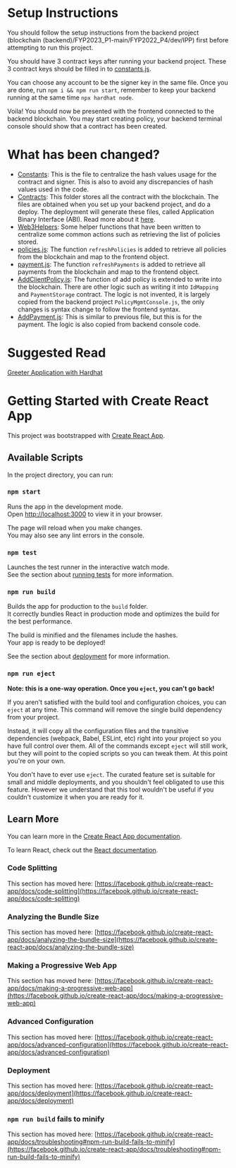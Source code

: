 # Setup Instructions

You should follow the setup instructions from the backend project (blockchain (backend)/FYP2023_P1-main/FYP2022_P4/dev/IPP) first before attempting to run this project.

You should have 3 contract keys after running your backend project. These 3 contract keys should be filled in to [constants.js](src/utils/constants.js).

You can choose any account to be the signer key in the same file. Once you are done, run `npm i && npm run start`, remember to keep your backend running at the same time `npx hardhat node`.

Voila! You should now be presented with the frontend connected to the backend blockchain. You may start creating policy, your backend terminal console should show that a contract has been created.

# What has been changed?
- [Constants](src/utils/constants.js): This is the file to centralize the hash values usage for the contract and signer. This is also to avoid any discrepancies of hash values used in the code.
- [Contracts](src/utils/contracts): This folder stores all the contract with the blockchain. The files are obtained when you set up your backend project, and do a deploy. The deployment will generate these files, called Application Binary Interface (ABI). Read more about it [here](https://www.alchemy.com/overviews/what-is-an-abi-of-a-smart-contract-examples-and-usage).
- [Web3Helpers](src/utils/web3Helpers.js): Some helper functions that have been written to centralize some common actions such as retrieving the list of policies stored.
- [policies.js](src/pages/policies.js): The function `refreshPolicies` is added to retrieve all policies from the blockchain and map to the frontend object.
- [payment.js](src/pages/payment.js): The function `refreshPayments` is added to retrieve all payments from the blockchain and map to the frontend object.
- [AddClientPolicy.js](src/pages/components/AddClientPolicy.js): The function of add policy is extended to write into the blockchain. There are other logic such as writing it into `IdMapping` and `PaymentStorage` contract. The logic is not invented, it is largely copied from the backend project `PolicyMgmtConsole.js`, the only changes is syntax change to follow the frontend syntax.
- [AddPayment.js](src/pages/components/AddPayment.js): This is similar to previous file, but this is for the payment. The logic is also copied from backend console code.

# Suggested Read
[Greeter Application with Hardhat](https://medium.com/coinmonks/build-a-web-3-application-with-solidity-hardhat-react-and-web3js-61b7ff137885)

# Getting Started with Create React App

This project was bootstrapped with [Create React App](https://github.com/facebook/create-react-app).

## Available Scripts

In the project directory, you can run:

### `npm start`

Runs the app in the development mode.\
Open [http://localhost:3000](http://localhost:3000) to view it in your browser.

The page will reload when you make changes.\
You may also see any lint errors in the console.

### `npm test`

Launches the test runner in the interactive watch mode.\
See the section about [running tests](https://facebook.github.io/create-react-app/docs/running-tests) for more information.

### `npm run build`

Builds the app for production to the `build` folder.\
It correctly bundles React in production mode and optimizes the build for the best performance.

The build is minified and the filenames include the hashes.\
Your app is ready to be deployed!

See the section about [deployment](https://facebook.github.io/create-react-app/docs/deployment) for more information.

### `npm run eject`

**Note: this is a one-way operation. Once you `eject`, you can't go back!**

If you aren't satisfied with the build tool and configuration choices, you can `eject` at any time. This command will remove the single build dependency from your project.

Instead, it will copy all the configuration files and the transitive dependencies (webpack, Babel, ESLint, etc) right into your project so you have full control over them. All of the commands except `eject` will still work, but they will point to the copied scripts so you can tweak them. At this point you're on your own.

You don't have to ever use `eject`. The curated feature set is suitable for small and middle deployments, and you shouldn't feel obligated to use this feature. However we understand that this tool wouldn't be useful if you couldn't customize it when you are ready for it.

## Learn More

You can learn more in the [Create React App documentation](https://facebook.github.io/create-react-app/docs/getting-started).

To learn React, check out the [React documentation](https://reactjs.org/).

### Code Splitting

This section has moved here: [https://facebook.github.io/create-react-app/docs/code-splitting](https://facebook.github.io/create-react-app/docs/code-splitting)

### Analyzing the Bundle Size

This section has moved here: [https://facebook.github.io/create-react-app/docs/analyzing-the-bundle-size](https://facebook.github.io/create-react-app/docs/analyzing-the-bundle-size)

### Making a Progressive Web App

This section has moved here: [https://facebook.github.io/create-react-app/docs/making-a-progressive-web-app](https://facebook.github.io/create-react-app/docs/making-a-progressive-web-app)

### Advanced Configuration

This section has moved here: [https://facebook.github.io/create-react-app/docs/advanced-configuration](https://facebook.github.io/create-react-app/docs/advanced-configuration)

### Deployment

This section has moved here: [https://facebook.github.io/create-react-app/docs/deployment](https://facebook.github.io/create-react-app/docs/deployment)

### `npm run build` fails to minify

This section has moved here: [https://facebook.github.io/create-react-app/docs/troubleshooting#npm-run-build-fails-to-minify](https://facebook.github.io/create-react-app/docs/troubleshooting#npm-run-build-fails-to-minify)
